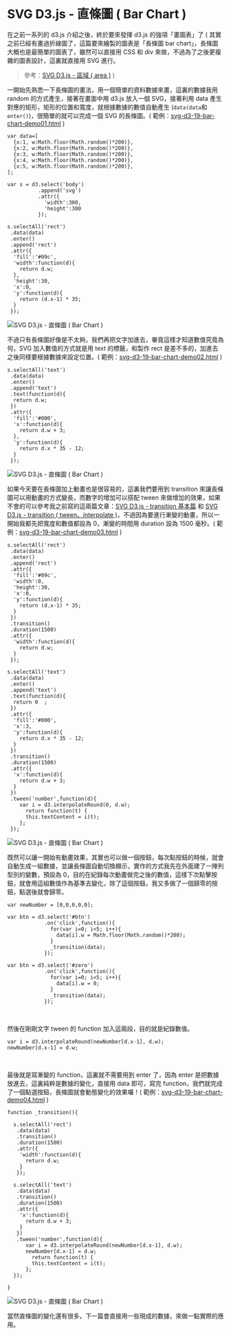 # SVG D3.js - 直條圖 ( Bar Chart ) 

在之前一系列的 d3.js 介紹之後，終於要來發揮 d3.js 的強項「畫圖表」了 ( 其實之前已經有畫過折線圖了，這篇要來繪製的圖表是「長條圖 bar chart」，長條圖大概也是最簡單的圖表了，雖然可以直接用 CSS 和 div 來做，不過為了之後更複雜的圖表設計，這裏就直接用 SVG 進行。

> 參考：[SVG D3.js - 區域 ( area )](http://www.oxxostudio.tw/articles/201411/svg-d3-05-area.html) )

一開始先熟悉一下長條圖的畫法，用一個簡單的資料數據來畫，這裏的數據我用 random 的方式產生，接著在畫面中用 d3.js 放入一個 SVG，接著利用 data 產生對應的矩形，矩形的位置和寬度，就根據數據的數值自動產生 (`data(data`和`enter()`)，很簡單的就可以完成一個 SVG 的長條圖。( 範例：[svg-d3-19-bar-chart-demo01.html](/demo/201509/svg-d3-19-bar-chart-demo01.html) )

	var data=[
	  {x:1, w:Math.floor(Math.random()*200)},
	  {x:2, w:Math.floor(Math.random()*200)},
	  {x:3, w:Math.floor(Math.random()*200)},
	  {x:4, w:Math.floor(Math.random()*200)},
	  {x:5, w:Math.floor(Math.random()*200)},
	];

	var s = d3.select('body')
	          .append('svg')
	          .attr({
	            'width':300,
	            'height':300
	          });

	s.selectAll('rect')
	 .data(data)
	 .enter()
	 .append('rect')
	 .attr({
	  'fill':'#09c',
	  'width':function(d){
	    return d.w;
	  },
	  'height':30,
	  'x':0,
	  'y':function(d){
	    return (d.x-1) * 35;
	  }
	 });

![SVG D3.js - 直條圖 ( Bar Chart )](/img/articles/201509/20150919_1_02.jpg)

不過只有長條圖好像是不太夠，我們再把文字加進去，畢竟這樣才知道數值究竟為何，SVG 加入數值的方式就是用 text 的標籤，和製作 rect 是差不多的，加進去之後同樣要根據數據來設定位置。( 範例：[svg-d3-19-bar-chart-demo02.html](/demo/201509/svg-d3-19-bar-chart-demo02.html) )

	s.selectAll('text')
	 .data(data)
	 .enter()
	 .append('text')
	 .text(function(d){
	  return d.w;
	 })
	 .attr({
	  'fill':'#000',
	  'x':function(d){
	    return d.w + 3;
	  },
	  'y':function(d){
	    return d.x * 35 - 12;
	  }
	 });

![SVG D3.js - 直條圖 ( Bar Chart )](/img/articles/201509/20150919_1_03.jpg)

如果今天要在長條圖加上動畫也是很容易的，這裏我們要用到 transition 來讓長條圖可以用動畫的方式變長，而數字的增加可以搭配 tween 來做增加的效果，如果不會的可以參考我之前寫的這兩篇文章：[SVG D3.js - transition 基本篇](http://www.oxxostudio.tw/articles/201501/svg-d3-14-transition-1.html) 和 	[SVG D3.js - transition ( tween、interpolate )](http://www.oxxostudio.tw/articles/201509/svg-d3-15-transition-tween.html)，不過因為要進行漸變的動畫，所以一開始我都先把寬度和數值都設為 0，漸變的時間用 duration 設為 1500 毫秒。( 範例：[svg-d3-19-bar-chart-demo03.html](/demo/201509/svg-d3-19-bar-chart-demo03.html) )

	s.selectAll('rect')
	 .data(data)
	 .enter()
	 .append('rect')
	 .attr({
	  'fill':'#09c',
	  'width':0,
	  'height':30,
	  'x':0,
	  'y':function(d){
	    return (d.x-1) * 35;
	  }
	 })
	 .transition()
	 .duration(1500)
	 .attr({
	  'width':function(d){
	    return d.w;
	  }
	 });

	s.selectAll('text')
	 .data(data)
	 .enter()
	 .append('text')
	 .text(function(d){
	  return 0  ;
	 })
	 .attr({
	  'fill':'#000',
	  'x':3,
	  'y':function(d){
	    return d.x * 35 - 12;
	  }
	 })
	 .transition()
	 .duration(1500)
	 .attr({
	  'x':function(d){
	    return d.w + 3;
	  }
	 })
	 .tween('number',function(d){
	    var i = d3.interpolateRound(0, d.w);
	      return function(t) {
	      this.textContent = i(t);
	    };
	 });

![SVG D3.js - 直條圖 ( Bar Chart )](/img/articles/201509/20150919_1_04.gif)

既然可以讓一開始有動畫效果，其實也可以做一個按鈕，每次點按鈕的時候，就會自動生成一組數據，並讓長條圖自動切換顯示，實作的方式我先在外面建了一陣列型別的變數，預設為 0，目的在紀錄每次動畫做完之後的數值，這樣下次點擊按鈕，就會用這組數值作為基準去變化，除了這個按鈕，我又多做了一個歸零的按鈕，點選後就會歸零。

	var newNumber = [0,0,0,0,0];

	var btn = d3.select('#btn')
	            .on('click',function(){
	              for(var i=0; i<5; i++){
	                data[i].w = Math.floor(Math.random()*200);
	              }
	              _transition(data);
	            });
	
	var btn = d3.select('#zero')
	            .on('click',function(){
	              for(var i=0; i<5; i++){
	                data[i].w = 0;
	              }
	              _transition(data);
	            });

<br/>

然後在剛剛文字 tween 的 function 加入這兩段，目的就是紀錄數值。

	var i = d3.interpolateRound(newNumber[d.x-1], d.w);
	newNumber[d.x-1] = d.w;

<br/>

最後就是寫漸變的 function，這裏就不需要用到 enter 了，因為 enter 是把數據放進去，這裏純粹是數據的變化，直接用 data 即可，寫完 function，我們就完成了一個點選按鈕，長條圖就會動態變化的效果囉！( 範例：[svg-d3-19-bar-chart-demo04.html](/demo/201509/svg-d3-19-bar-chart-demo04.html) )

	function _transition(){

	  s.selectAll('rect')
	   .data(data)
	   .transition()
	   .duration(1500)
	   .attr({
	    'width':function(d){
	      return d.w;
	    }
	   });

	  s.selectAll('text')
	   .data(data)
	   .transition()
	   .duration(1500)
	   .attr({
	    'x':function(d){
	      return d.w + 3;
	    }
	   })
	   .tween('number',function(d){
	      var i = d3.interpolateRound(newNumber[d.x-1], d.w);
	      newNumber[d.x-1] = d.w;
	        return function(t) {
	        this.textContent = i(t);
	      };
	  });

	}

![SVG D3.js - 直條圖 ( Bar Chart )](/img/articles/201509/20150919_1_05.gif)

當然直條圖的變化還有很多，下一篇會直接用一些現成的數據，來做一點實際的應用。

